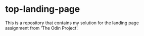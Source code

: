 # top-landing-page

This is a repository that contains my solution for the landing page assignment from 'The Odin Project'.